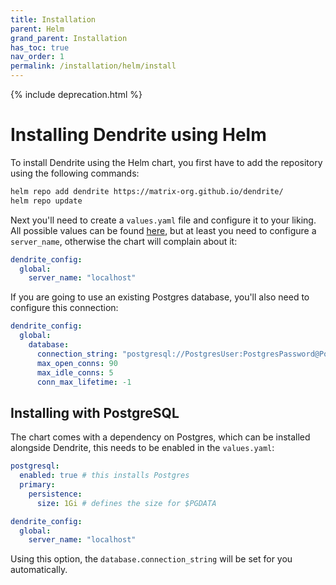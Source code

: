 ```yaml
---
title: Installation
parent: Helm
grand_parent: Installation
has_toc: true
nav_order: 1
permalink: /installation/helm/install
---
```


{% include deprecation.html %}

# Installing Dendrite using Helm

To install Dendrite using the Helm chart, you first have to add the repository using the following commands:

```bash
helm repo add dendrite https://matrix-org.github.io/dendrite/
helm repo update
```

Next you'll need to create a `values.yaml` file and configure it to your liking. All possible values can be found 
[here](https://github.com/matrix-org/dendrite/blob/main/helm/dendrite/values.yaml), but at least you need to configure
a `server_name`, otherwise the chart will complain about it:

```yaml
dendrite_config:
  global:
    server_name: "localhost"
```

If you are going to use an existing Postgres database, you'll also need to configure this connection:

```yaml
dendrite_config:
  global:
    database:
      connection_string: "postgresql://PostgresUser:PostgresPassword@PostgresHostName/DendriteDatabaseName"
      max_open_conns: 90
      max_idle_conns: 5
      conn_max_lifetime: -1
```

## Installing with PostgreSQL

The chart comes with a dependency on Postgres, which can be installed alongside Dendrite, this needs to be enabled in
the `values.yaml`:

```yaml
postgresql:
  enabled: true # this installs Postgres
  primary:
    persistence:
      size: 1Gi # defines the size for $PGDATA

dendrite_config:
  global:
    server_name: "localhost"
```

Using this option, the `database.connection_string` will be set for you automatically.